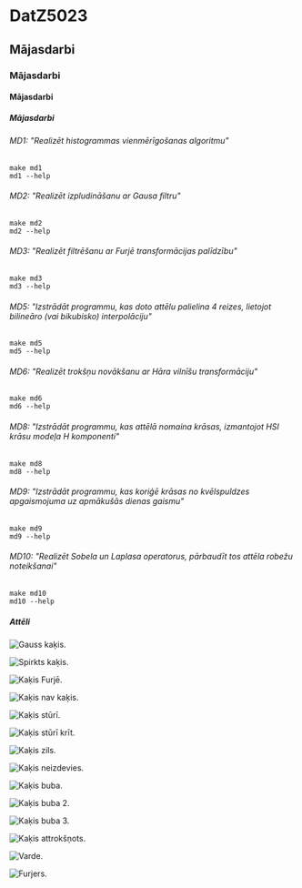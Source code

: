 # DatZ5023

## Mājasdarbi

### Mājasdarbi

#### Mājasdarbi

##### Mājasdarbi

###### MD1: "Realizēt histogrammas vienmērīgošanas algoritmu"
```
make md1 
md1 --help
```

###### MD2: "Realizēt izpludināšanu ar Gausa filtru"
```
make md2 
md2 --help
```

###### MD3: "Realizēt filtrēšanu ar Furjē transformācijas palīdzību"
```
make md3 
md3 --help
```

###### MD5: "Izstrādāt programmu, kas doto attēlu palielina 4 reizes, lietojot bilineāro (vai bikubisko) interpolāciju"
```
make md5
md5 --help
```

###### MD6: "Realizēt trokšņu novākšanu ar Hāra vilnīšu transformāciju"
```
make md6
md6 --help
```

###### MD8: "Izstrādāt programmu, kas attēlā nomaina krāsas, izmantojot HSI krāsu modeļa H komponenti"
```
make md8
md8 --help
```

###### MD9: "Izstrādāt programmu, kas koriģē krāsas no kvēlspuldzes apgaismojuma uz apmākušās dienas gaismu"
```
make md9
md9 --help
```

###### MD10: "Realizēt Sobela un Laplasa operatorus, pārbaudīt tos attēla robežu noteikšanai"
```
make md10
md10 --help
```


##### Attēli

![Gauss kaķis.](/amizanti/gausskakis.png)

![Spirkts kaķis.](/amizanti/spirktskakis.png)

![Kaķis Furjē.](/amizanti/kakisfurje.png)

![Kaķis nav kaķis.](/amizanti/kakisnavkakis.png)

![Kaķis stūrī.](/amizanti/kakissturis.png)

![Kaķis stūrī krīt.](/amizanti/kakissturiskrit.png)

![Kaķis zils.](/amizanti/kakiszils.png)

![Kaķis neizdevies.](/amizanti/kakisneizdevies.png)

![Kaķis buba.](/amizanti/kakisbuba.png)

![Kaķis buba 2.](/amizanti/kakisbuba2.png)

![Kaķis buba 3.](/amizanti/kakisbuba3.png)

![Kaķis attrokšņots.](/amizanti/kakisdenoiz.png)

![Varde.](/amizanti/varde.png)

![Furjers.](/amizanti/furjers.png)